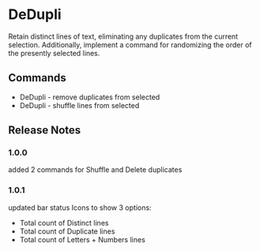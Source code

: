 # DeDupli

Retain distinct lines of text, eliminating any duplicates from the current selection. Additionally, implement a command for randomizing the order of the presently selected lines.

## Commands

- DeDupli - remove duplicates from selected
- DeDupli - shuffle lines from selected

## Release Notes

### 1.0.0

added 2 commands for Shuffle and Delete duplicates

### 1.0.1

updated bar status Icons to show 3 options:

- Total count of Distinct lines
- Total count of Duplicate lines
- Total count of Letters + Numbers lines

